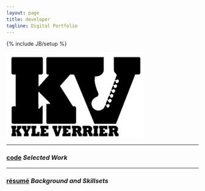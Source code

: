 ```yaml
---
layout: page
title: developer
tagline: Digital Portfolio
---
```

{% include JB/setup %}

![alt](KV-black.jpg)

---

###   [code](code.html) _Selected Work_

---

###  [résumé](resume.html) _Background and Skillsets_


